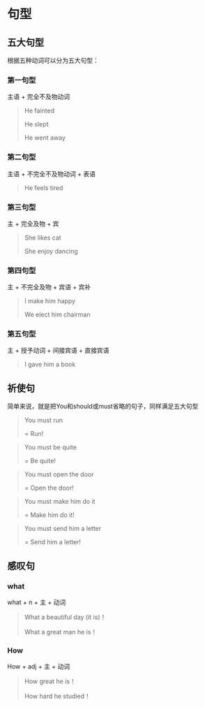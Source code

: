 # 句型

## 五大句型

根据五种动词可以分为五大句型：

### 第一句型

主语 + 完全不及物动词

> He fainted 
>
> He slept
>
> He went away

### 第二句型

主语 + 不完全不及物动词 + 表语

> He feels tired

###  第三句型

主  + 完全及物 + 宾

> She likes cat
>
> She enjoy dancing

### 第四句型

主 + 不完全及物 + 宾语 + 宾补

> I make him happy
>
> We elect him chairman



###  第五句型

主 + 授予动词 + 间接宾语 + 直接宾语

> I gave him a book



## 祈使句

简单来说，就是把You和should或must省略的句子，同样满足五大句型

> You must run
>
> = Run!

> You must be quite
>
> = Be quite!

> You must open the door
>
> = Open the door!

> You must make him do it
>
> = Make him do it!

> You must send him a letter
>
> = Send him a letter!

## 感叹句

### what

what + n + 主 + 动词 

> What a beautiful day (it is)！
>
> What a great man he is！



### How

How + adj + 主 + 动词 

> How great he is！
>
> How hard he studied！




